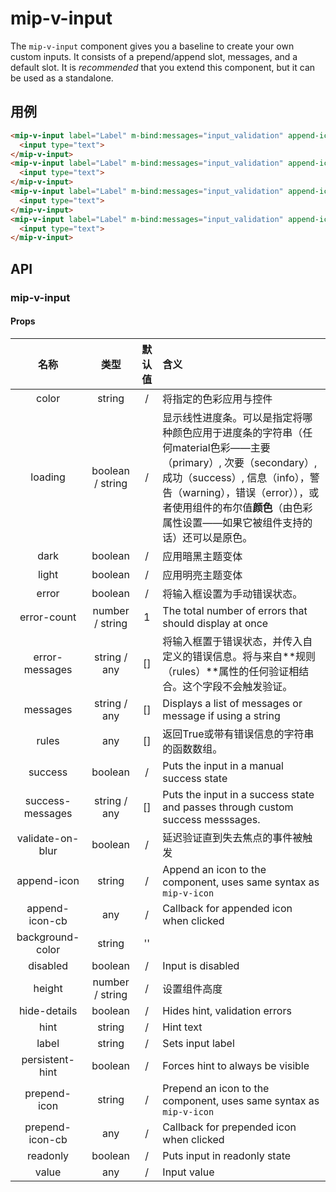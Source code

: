 # mip-v-input

The `mip-v-input` component gives you a baseline to create your own custom inputs. It consists of a prepend/append slot, messages, and a default slot. It is _recommended_ that you extend this component, but it can be used as a standalone.

## 用例

```html
<mip-v-input label="Label" m-bind:messages="input_validation" append-icon="close" prepend-icon="phone">
  <input type="text">
</mip-v-input>
<mip-v-input label="Label" m-bind:messages="input_validation" append-icon="close" prepend-icon="phone" m-bind:loading="input_loading">
  <input type="text">
</mip-v-input>
<mip-v-input label="Label" m-bind:messages="input_validation" append-icon="close" prepend-icon="phone" error="true">
  <input type="text">
</mip-v-input>
<mip-v-input label="Label" m-bind:messages="input_validation" append-icon="close" prepend-icon="phone" disabled="true">
  <input type="text">
</mip-v-input>
```

## API

### mip-v-input

#### Props

名称|类型|默认值|含义
:--:|:--:|:--:|:---
color|string|/|将指定的色彩应用与控件
loading|boolean / string|/|显示线性进度条。可以是指定将哪种颜色应用于进度条的字符串（任何material色彩——主要（primary）, 次要（secondary）, 成功（success）, 信息（info），警告（warning），错误（error）），或者使用组件的布尔值**颜色**（由色彩属性设置——如果它被组件支持的话）还可以是原色。
dark|boolean|/|应用暗黑主题变体
light|boolean|/|应用明亮主题变体
error|boolean|/|将输入框设置为手动错误状态。
error-count|number / string|1|The total number of errors that should display at once
error-messages|string / any|[]|将输入框置于错误状态，并传入自定义的错误信息。将与来自**规则（rules）**属性的任何验证相结合。这个字段不会触发验证。
messages|string / any|[]|Displays a list of messages or message if using a string
rules|any|[]|返回True或带有错误信息的字符串的函数数组。
success|boolean|/|Puts the input in a manual success state
success-messages|string / any|[]|Puts the input in a success state and passes through custom success messsages.
validate-on-blur|boolean|/|延迟验证直到失去焦点的事件被触发
append-icon|string|/|Append an icon to the component, uses same syntax as `mip-v-icon`
append-icon-cb|any|/|Callback for appended icon when clicked
background-color|string|''|
disabled|boolean|/|Input is disabled
height|number / string|/|设置组件高度
hide-details|boolean|/|Hides hint, validation errors
hint|string|/|Hint text
label|string|/|Sets input label
persistent-hint|boolean|/|Forces hint to always be visible
prepend-icon|string|/|Prepend an icon to the component, uses same syntax as `mip-v-icon`
prepend-icon-cb|any|/|Callback for prepended icon when clicked
readonly|boolean|/|Puts input in readonly state
value|any|/|Input value

